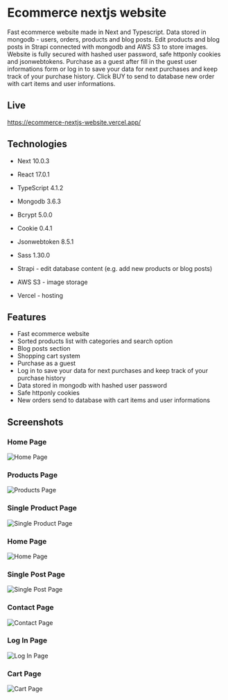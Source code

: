 # Ecommerce nextjs website

Fast ecommerce website made in Next and Typescript. Data stored in mongodb - users, orders, products and blog posts. Edit products and blog posts in Strapi connected with mongodb and AWS S3 to store images. Website is fully secured with hashed user password, safe httponly cookies and jsonwebtokens. Purchase as a guest after fill in the guest user informations form or log in to save your data for next purchases and keep track of your purchase history. Click BUY to send to database new order with cart items and user informations.

## Live

https://ecommerce-nextjs-website.vercel.app/

## Technologies

- Next 10.0.3
- React 17.0.1
- TypeScript 4.1.2
- Mongodb 3.6.3
- Bcrypt 5.0.0
- Cookie 0.4.1
- Jsonwebtoken 8.5.1
- Sass 1.30.0

- Strapi - edit database content (e.g. add new products or blog posts)
- AWS S3 - image storage
- Vercel - hosting

## Features

- Fast ecommerce website
- Sorted products list with categories and search option
- Blog posts section
- Shopping cart system
- Purchase as a guest
- Log in to save your data for next purchases and keep track of your purchase history
- Data stored in mongodb with hashed user password
- Safe httponly cookies
- New orders send to database with cart items and user informations

## Screenshots

### Home Page

![Home Page](./public/screens/home-page.jpg)

### Products Page

![Products Page](./public/screens/products-page.jpg)

### Single Product Page

![Single Product Page](./public/screens/product-details-page.jpg)

### Home Page

![Home Page](./public/screens/blog-page.jpg)

### Single Post Page

![Single Post Page](./public/screens/post-page.jpg)

### Contact Page

![Contact Page](./public/screens/contact-page.jpg)

### Log In Page

![Log In Page](./public/screens/login-page.jpg)

### Cart Page

![Cart Page](./public/screens/cart-page.jpg)
